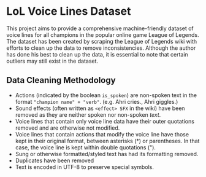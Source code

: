 # LoL Voice Lines Dataset

This project aims to provide a comprehensive machine-friendly dataset of voice lines for all champions in the popular online game League of Legends. The dataset has been created by scraping the League of Legends wiki with efforts to clean up the data to remove inconsistencies. Although the author has done his best to clean up the data, it is essential to note that certain outliers may still exist in the dataset.

## Data Cleaning Methodology

- Actions (indicated by the boolean `is_spoken`) are non-spoken text in the format `"champion name" + "verb"`. (e.g. Ahri cries., Ahri giggles.)
- Sound effects (often written as `<effect> SFX` in the wiki) have been removed as they are neither spoken nor non-spoken *text*.
- Voice lines that contain only voice line data have their outer quotations removed and are otherwise not modified.
- Voice lines that contain actions that modify the voice line have those kept in their original format, between asterisks (*) or parentheses. In that case, the voice line is kept within double quotations (").
- Sung or otherwise formatted/styled text has had its formatting removed.
- Duplicates have been removed
- Text is encoded in UTF-8 to preserve special symbols.